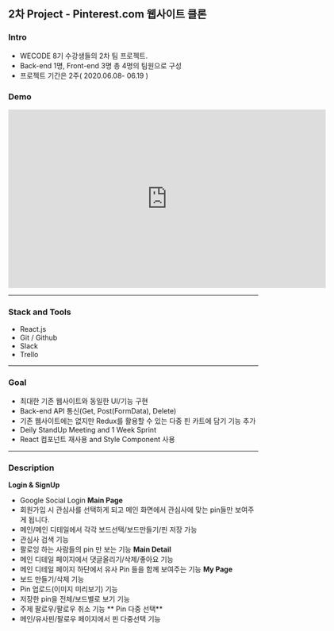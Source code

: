 ## 2차 Project - Pinterest.com 웹사이트 클론

### Intro
- WECODE 8기 수강생들의 2차 팀 프로젝트.
- Back-end 1명, Front-end 3명 총 4명의 팀원으로 구성
- 프로젝트 기간은 2주( 2020.06.08- 06.19 )

### Demo
<iframe width="640" height="360" src="https://www.youtube.com/watch?v=axZ_IJpYmWQ&feature=youtu.be" frameborder="0" gesture="media" allowfullscreen=""></iframe>

***
### Stack and Tools
- React.js
- Git / Github
- Slack
- Trello
***
### Goal
- 최대한 기존 웹사이트와 동일한 UI/기능 구현
- Back-end API 통신(Get, Post(FormData), Delete)
- 기존 웹사이트에는 없지만 Redux를 활용할 수 있는 다중 핀 카트에 담기 기능 추가
- Deily StandUp Meeting and 1 Week Sprint
- React 컴포넌트 재사용 and Style Component 사용
***
### Description
**Login & SignUp**
- Google Social Login
**Main Page**
 - 회원가입 시 관심사를 선택하게 되고 메인 화면에서 관심사에 맞는 pin들만 보여주게 됩니다.
- 메인/메인 디테일에서 각각 보드선택/보드만들기/핀 저장 가능
- 관심사 검색 기능
- 팔로잉 하는 사람들의 pin 만 보는 기능
**Main Detail**
- 메인 디테일 페이지에서 댓글올리기/삭제/좋아요 기능
- 메인 디테일 페이지 하단에서 유사 Pin 들을 함께 보여주는 기능
**My Page**
- 보드 만들기/삭제 기능
- Pin 업로드(이미지 미리보기) 기능
- 저장한 pin을 전체/보드별로 보기 기능
- 주제 팔로우/팔로우 취소 기능
** Pin 다중 선택**
- 메인/유사핀/팔로우 페이지에서 핀 다중선택 기능
